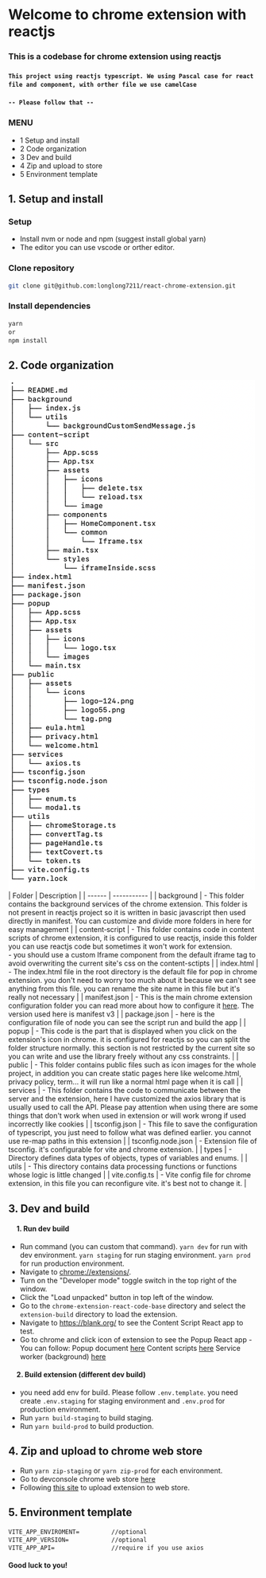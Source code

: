 # Welcome to chrome extension with reactjs
### This is a codebase for chrome extension using reactjs

#### `This project using reactjs typescript. We using Pascal case for react file and component, with orther file we use camelCase`
#### `-- Please follow that --`


### MENU
- 1 Setup and install
- 2 Code organization
- 3 Dev and build
- 4 Zip and upload to store
- 5 Environment template

## 1. Setup and install

### Setup
- Install nvm or node and npm (suggest install global yarn)
- The editor you can use vscode or orther editor.

### Clone repository
```sh
git clone git@github.com:longlong7211/react-chrome-extension.git
```

### Install dependencies
```sh
yarn
or
npm install
```
## 2. Code organization
![source tree](https://raw.githubusercontent.com/longlong7211/react-chrome-extension/main/doc/img/tree.png)
| Folder | Description |
| ------ | ----------- |
| background | - This folder contains the background services of the chrome extension. This folder is not present in reactjs project so it is written in basic javascript then used directly in manifest. You can customize and divide more folders in here for easy management |
| content&#x2011;script | - This folder contains code in content scripts of chrome extension, it is configured to use reactjs, inside this folder you can use reactjs code but sometimes it won't work for extension. <br/> - you should use a custom Iframe component from the default iframe tag to avoid overwriting the current site's css on the content-sctipts  |
| index.html | - The index.html file in the root directory is the default file for pop in chrome extension. you don't need to worry too much about it because we can't see anything from this file. you can rename the site name in this file but it's really not necessary  |
| manifest.json | - This is the main chrome extension configuration folder you can read more about how to configure it [here](https://developer.chrome.com/docs/extensions/mv3/intro/). The version used here is manifest v3 |
| package.json | - here is the configuration file of node you can see the script run and build the app |
| popup | - This code is the part that is displayed when you click on the extension's icon in chrome. it is configured for reactjs so you can split the folder structure normally. this section is not restricted by the current site so you can write and use the library freely without any css constraints. |
| public | - This folder contains public files such as icon images for the whole project, in addition you can create static pages here like welcome.html, privacy policy, term... it will run like a normal html page when it is call |
| services | - This folder contains the code to communicate between the server and the extension, here I have customized the axios library that is usually used to call the API. Please pay attention when using there are some things that don't work when used in extension or will work wrong if used incorrectly like cookies |
| tsconfig.json | - This file to save the configuration of typescript, you just need to follow what was defined earlier. you cannot use re-map paths in this extension |
| tsconfig.node.json | - Extension file of tsconfig. it's configurable for vite and chrome extension. |
| types | - Directory defines data types of objects, types of variables and enums. |
| utils | - This directory contains data processing functions or functions whose logic is little changed |
| vite.config.ts | - Vite config file for chrome extension, in this file you can reconfigure vite. it's best not to change it. |

## 3. Dev and build
#### &nbsp;&nbsp;&nbsp;&nbsp;&nbsp;1. Run dev build
- Run command (you can custom that command).
```yarn dev``` for run with dev environment.
```yarn staging``` for run staging environment.
```yarn prod``` for run production environment.
- Navigate to [chrome://extensions/](chrome://extensions/).
- Turn on the "Developer mode" toggle switch in the top right of the window.
- Click the "Load unpacked" button in top left of the window.
- Go to the `chrome-extension-react-code-base` directory and select the `extension-build` directory to load the extension.
- Navigate to https://blank.org/ to see the Content Script React app to test.
- Go to chrome and click icon of extension to see the Popup React app
\- You can follow:
Popup document [here](https://developer.chrome.com/docs/extensions/mv3/user_interface/#popup)
Content scripts [here](https://developer.chrome.com/docs/extensions/mv3/content_scripts/)
Service worker (background) [here](https://developer.chrome.com/docs/extensions/migrating/to-service-workers)

#### &nbsp;&nbsp;&nbsp;&nbsp;&nbsp;2. Build extension (different dev build)
- you need add env for build. Please follow `.env.template`. you need create `.env.staging` for staging environment and `.env.prod` for production environment.
- Run ```yarn build-staging``` to build staging.
- Run ```yarn build-prod``` to build production.

## 4. Zip and upload to chrome web store
- Run `yarn zip-staging` or `yarn zip-prod` for each environment.
- Go to devconsole chrome web store [here](https://chrome.google.com/u/2/webstore/devconsole)
- Following [this site](https://developer.chrome.com/docs/webstore/publish/) to upload extension to web store.

## 5. Environment template
```
VITE_APP_ENVIROMENT=         //optional
VITE_APP_VERSION=            //optional
VITE_APP_API=                //require if you use axios
```

#### Good luck to you!